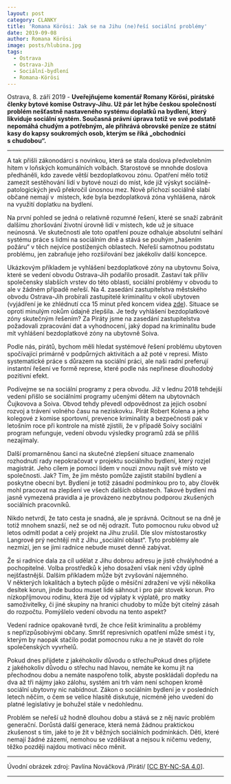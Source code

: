 ```yaml
---
layout: post
category: CLANKY
title: 'Romana Körösi: Jak se na Jihu (ne)řeší sociální problémy'
date: 2019-09-08
author: Romana Kӧrӧsi
image: posts/hlubina.jpg
tags:
  - Ostrava
  - Ostrava-Jih
  - Sociální-bydlení
  - Romana-Körösi
---
```


Ostrava, 8. září 2019 - **Uveřejňujeme komentář Romany Körösi, pirátské členky bytové komise Ostravy-Jihu. Už pár let hýbe českou společností problém nešťastně nastaveného systému doplatků na bydlení, který likviduje sociální systém. Současná právní úprava totiž ve své podstatě nepomáhá chudým a potřebným, ale přihrává obrovské peníze ze státní kasy do kapsy soukromých osob, kterým se říká „obchodníci s chudobou“.**

<hr />

A tak přišli zákonodárci s novinkou, která se stala doslova předvolebním hitem v loňských komunálních volbách. Starostové se mnohde doslova předháněli, kdo zavede větší bezdoplatkovou zónu. Opatření mělo totiž zamezit sestěhování lidí v bytové nouzi do míst, kde již výskyt sociálně-patologických jevů překročil únosnou mez. Nově příchozí sociálně slabí občané nemají v  místech, kde byla bezdoplatková zóna vyhlášena, nárok na využití doplatku na bydlení.

Na první pohled se jedná o relativně rozumné řešení, které se snaží zabránit dalšímu zhoršování životní úrovně lidí v místech, kde už je situace neúnosná. Ve skutečnosti ale toto opatření pouze odhaluje absolutní selhání systému práce s lidmi na sociálním dně a stává se pouhým „hašením požáru“ v těch nejvíce postižených oblastech. Neřeší samotnou podstatu problému, jen zabraňuje jeho rozšiřování bez jakékoliv další koncepce.

Ukázkovým příkladem je vyhlášení bezdoplatkové zóny na ubytovnu Soiva, které se vedení obvodu Ostrava-Jih podařilo prosadit. Zastaví tak příliv společensky slabších vrstev do této oblasti, sociální problémy v obvodu to ale v žádném případě neřeší. Na 4. zasedání zastupitelstva městského obvodu Ostrava-Jih probírali zastupitelé kriminalitu v okolí ubytoven (vyjádření je ke zhlédnutí cca 15 minut před koncem videa [zde](https://www.youtube.com/watch?v=DET99-Ev7x4)). Situace se oproti minulým rokům údajně zlepšila. Je tedy vyhlášení bezdoplatkové zóny skutečným řešením? Za Piráty jsme na zasedání zastupitelstva požadovali zpracování dat a vyhodnocení, jaký dopad na kriminalitu bude mít vyhlášení bezdoplatkové zóny na ubytovně Soiva.

Podle nás, pirátů, bychom měli hledat systémové řešení problému ubytoven spočívající primárně v podpůrných aktivitách a až poté v represi. Místo systematické práce s důrazem na sociální práci, ale naši radní preferují instantní řešení ve formě represe, které podle nás nepřinese dlouhodobý pozitivní efekt.  

Podívejme se na sociální programy z pera obvodu. Již v lednu 2018 tehdejší vedení přišlo se sociálními programy učenými dětem na ubytovnách Čujkovova a Soiva. Obvod tehdy převedl odpovědnost za jejich osobní rozvoj a trávení volného času na neziskovku. Pirát Robert Kolena a jeho kolegové z komise sportovní, prevence kriminality a bezpečnosti pak v letošním roce při kontrole na místě zjistili, že v případě Soivy sociální program nefunguje, vedení obvodu  výsledky programů zdá se příliš nezajímaly.

Další promarněnou šanci na skutečné zlepšení situace znamenalo rozhodnutí rady nepokračovat v projektu sociálního bydlení, který rozjel magistrát. Jeho cílem je pomoci lidem v nouzi znovu najít své místo ve společnosti. Jak? Tím, že jim město pomůže zajistit stabilní bydlení a poskytne obecní byt. Bydlení je totiž zásadní podmínkou pro to, aby člověk mohl pracovat na zlepšení ve všech dalších oblastech. Takové bydlení má jasně vymezená pravidla a je provázeno nezbytnou podporou zkušených sociálních pracovníků.

Nikdo netvrdí, že tato cesta je snadná, ale je správná. Ocitnout se na dně je totiž mnohem snazší, než se od něj odrazit. Tuto pomocnou ruku obvod už letos odmítl podat a celý projekt na Jihu zrušil. Dle slov místostarostky Langrové prý nechtějí mít z Jihu „sociální oblast“. Tyto problémy ale nezmizí, jen se jimi radnice nebude muset denně zabývat.

Že si radnice dala za cíl udělat z Jihu dobrou adresu je jistě chvályhodné a pochopitelné. Volba prostředků k jeho dosažení však není vždy úplně nejšťastnější. Dalším příkladem může být zvyšování nájemného. V některých lokalitách a bytech půjde o měsíční zdražení ve výši několika desítek korun, jinde budou muset lidé sáhnout i pro pár stovek korun. Pro nízkopříjmovou rodinu, která žije od výplaty k výplatě, pro matky samoživitelky, či jiné skupiny na hranici chudoby to může být citelný zásah do rozpočtu. Pomýšlelo vedení obvodu na tento aspekt?

Vedení radnice opakovaně tvrdí, že chce řešit kriminalitu a problémy s nepřizpůsobivými občany. Smršť represivních opatření může smést i ty, kterým by naopak stačilo podat pomocnou ruku a ne je stavět do role společenských vyvrhelů.

Pokud dnes přijdete z jakéhokoliv důvodu o střechuPokud dnes přijdete z jakéhokoliv důvodu o střechu nad hlavou, nemáte ke komu jít na přechodnou dobu a nemáte naspořeno tolik, abyste poskládali dopředu na dva až tři nájmy jako zálohu, systém ani trh vám není schopen kromě sociální ubytovny nic nabídnout. Zákon o sociálním bydlení je v posledních letech něčím, o čem se velice hlasitě diskutuje, nicméně jeho uvedení do platné legislativy je bohužel stále v nedohlednu.

Problém se neřeší už hodně dlouhou dobu a stává se z něj navíc problém generační. Dorůstá další generace, která nemá žádnou praktickou zkušenost s tím, jaké to je žít v  běžných sociálních podmínkách. Děti, které nemají žádné zázemí, nemohou se vzdělávat a nejsou k ničemu vedeny, těžko později najdou motivaci něco měnit.

---

Úvodní obrázek zdroj: Pavlína Nováčková /Piráti/ \[[CC BY-NC-SA 4.0](https://creativecommons.org/licenses/by-nc-sa/4.0/deed.cs)\].

- - -
